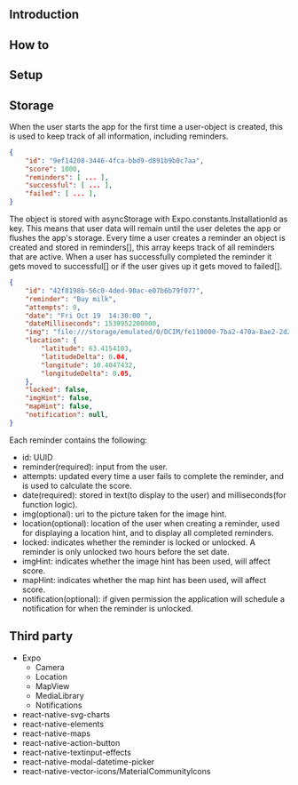 ## Introduction 

## How to 

## Setup 

## Storage

When the user starts the app for the first time a user-object is created, this is used to keep track
of all information, including reminders. 

```JSON
{
    "id": "9ef14208-3446-4fca-bbd9-d891b9b0c7aa",
    "score": 1000,
    "reminders": [ ... ],
    "successful": [ ... ],
    "failed": [ ... ],
}
```
The object is stored with asyncStorage with 
Expo.constants.InstallationId as key. This means that user data will remain until 
the user deletes the app or flushes the app's storage. 
Every time a user creates a reminder an object is created and stored in reminders[], this array 
keeps track of all reminders that are active. When a user has successfully completed the reminder
it gets moved to successful[] or if the user gives up it gets moved to failed[]. 

```JSON 
{
    "id": "42f8198b-56c0-4ded-90ac-e07b6b79f077",
    "reminder": "Buy milk",
    "attempts": 0,
    "date": "Fri Oct 19  14:30:00 ",
    "dateMilliseconds": 1539952200000,
    "img": "file:///storage/emulated/0/DCIM/fe110000-7ba2-470a-8ae2-2d2112c0b6b5.jpg",
    "location": {
        "latitude": 63.4154103,
        "latitudeDelta": 0.04,
        "longitude": 10.4047432,
        "longitudeDelta": 0.05,
    },
    "locked": false,
    "imgHint": false,
    "mapHint": false,
    "notification": null,
}
```
Each reminder contains the following: 
* id: UUID 
* reminder(required): input from the user. 
* attempts: updated every time a user fails to complete the reminder, and is used to calculate the score. 
* date(required): stored in text(to display to the user) and milliseconds(for function logic). 
* img(optional): uri to the picture taken for the image hint. 
* location(optional): location of the user when creating a reminder, used for displaying a location hint, and to display all         completed reminders. 
* locked: indicates whether the reminder is locked or unlocked. A reminder is only unlocked two hours before the set date.
* imgHint: indicates whether the image hint has been used, will affect score.
* mapHint: indicates whether the map hint has been used, will affect score. 
* notification(optional): if given permission the application will schedule a notification for when 
    the reminder is unlocked. 

## Third party 

* Expo
  * Camera
  * Location
  * MapView
  * MediaLibrary
  * Notifications
* react-native-svg-charts
* react-native-elements
* react-native-maps
* react-native-action-button
* react-native-textinput-effects
* react-native-modal-datetime-picker
* react-native-vector-icons/MaterialCommunityIcons




